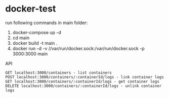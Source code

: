 # docker-test

run following commands in main folder:

1. docker-compose up -d
2. cd main
3. docker build -t main .
4. docker run -d -v //var/run/docker.sock:/var/run/docker.sock -p 3000:3000 main

API
```
GET localhost:3000/containers - list containers
POST localhost:3000/containers/:containerId/logs - link container logs
GET localhost:3000/containers/:containerId/logs - get container logs
DELETE localhost:3000/containers/:containerId/logs - unlink container logs
```
